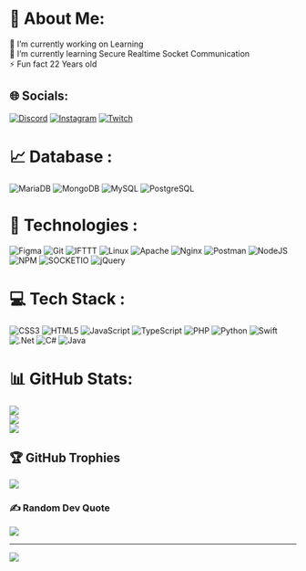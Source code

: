 # 💫 About Me:
🔭 I’m currently working on Learning<br>
🌱 I’m currently learning Secure Realtime Socket Communication<br>
⚡ Fun fact 22 Years old


## 🌐 Socials:

[![Discord](https://img.shields.io/badge/Discord-%237289DA.svg?logo=discord&logoColor=white)](https://discordapp.com/users/213551786009559040) 
[![Instagram](https://img.shields.io/badge/Instagram-%23E4405F.svg?logo=Instagram&logoColor=white)](https://instagram.com/ifcondition_coding) 
[![Twitch](https://img.shields.io/badge/Twitch-%239146FF.svg?logo=Twitch&logoColor=white)](https://twitch.tv/IfCondition) 


# 📈 Database :
![MariaDB](https://img.shields.io/badge/MariaDB-%23000000.svg?style=for-the-badge&logo=mariadb&logoColor=white)
![MongoDB](https://img.shields.io/badge/MongoDB-%23000000.svg?style=for-the-badge&logo=mongodb&logoColor=white)
![MySQL](https://img.shields.io/badge/MySQL-%23000000.svg?style=for-the-badge&logo=mysql&logoColor=white)
![PostgreSQL](https://img.shields.io/badge/PostgreSQL-%23000000.svg?style=for-the-badge&logo=postgresql&logoColor=white)


# 📲 Technologies :
![Figma](https://img.shields.io/badge/Figma-%23000000.svg?style=for-the-badge&logo=figma&logoColor=white)
![Git](https://img.shields.io/badge/Git-%23000000.svg?style=for-the-badge&logo=git&logoColor=white)
![IFTTT](https://img.shields.io/badge/IFTTT-%23000000.svg?style=for-the-badge&logo=ifttt&logoColor=white)
![Linux](https://img.shields.io/badge/Linux-%23000000.svg?style=for-the-badge&logo=linux&logoColor=white)
![Apache](https://img.shields.io/badge/apache-%23000000.svg?style=for-the-badge&logo=apache&logoColor=white) 
![Nginx](https://img.shields.io/badge/nginx-%23000000.svg?style=for-the-badge&logo=nginx&logoColor=white) 
![Postman](https://img.shields.io/badge/Postman-%23000000?style=for-the-badge&logo=postman&logoColor=white) 
![NodeJS](https://img.shields.io/badge/node.js-%23000000?style=for-the-badge&logo=node.js&logoColor=white) 
![NPM](https://img.shields.io/badge/NPM-%23000000.svg?style=for-the-badge&logo=npm&logoColor=white)
![SOCKETIO](https://img.shields.io/badge/Socket.IO-%23000000.svg?style=for-the-badge&logo=socket.io&logoColor=white)
![jQuery](https://img.shields.io/badge/jquery-%23000000.svg?style=for-the-badge&logo=jquery&logoColor=white) 

# 💻 Tech Stack :
![CSS3](https://img.shields.io/badge/css3-%23000000.svg?style=for-the-badge&logo=css3&logoColor=white) 
![HTML5](https://img.shields.io/badge/html5-%23000000.svg?style=for-the-badge&logo=html5&logoColor=white) 
![JavaScript](https://img.shields.io/badge/javascript-%23000000.svg?style=for-the-badge&logo=javascript&logoColor=white) 
![TypeScript](https://img.shields.io/badge/typescript-%23000000.svg?style=for-the-badge&logo=typescript&logoColor=white) 
![PHP](https://img.shields.io/badge/php-%23000000.svg?style=for-the-badge&logo=php&logoColor=white) 
![Python](https://img.shields.io/badge/python-%23000000?style=for-the-badge&logo=python&logoColor=white) 
![Swift](https://img.shields.io/badge/swift-%23000000?style=for-the-badge&logo=swift&logoColor=white) 
![.Net](https://img.shields.io/badge/.NET-%23000000?style=for-the-badge&logo=.net&logoColor=white) 
![C#](https://img.shields.io/badge/c%23-%23000000.svg?style=for-the-badge&logo=c-sharp&logoColor=white) 
![Java](https://img.shields.io/badge/java-%23000000.svg?style=for-the-badge&logo=java&logoColor=white) 


# 📊 GitHub Stats:
![](https://github-readme-stats.vercel.app/api?username=NfIfCondition&theme=dark&hide_border=false&include_all_commits=true&count_private=true)<br/>
![](https://github-readme-streak-stats.herokuapp.com/?user=NfIfCondition&theme=dark&hide_border=false)<br/>
![](https://github-readme-stats.vercel.app/api/top-langs/?username=NfIfCondition&theme=dark&hide_border=false&include_all_commits=true&count_private=true&layout=compact)


## 🏆 GitHub Trophies
![](https://github-profile-trophy.vercel.app/?username=NFIfCondition&theme=radical&no-frame=false&no-bg=true&margin-w=4)

### ✍️ Random Dev Quote
![](https://quotes-github-readme.vercel.app/api?type=horizontal&theme=radical)

---
[![](https://visitcount.itsvg.in/api?id=IfCondition&icon=0&color=0)](https://visitcount.itsvg.in)

<!-- Proudly created with GPRM ( https://gprm.itsvg.in ) -->
